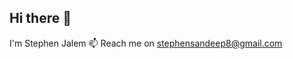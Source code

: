 ## Hi there 👋

I'm Stephen Jalem
📫 Reach me on stephensandeep8@gmail.com
<!--
**steve1s/steve1s** is a ✨ _special_ ✨ repository because its `README.md` (this file) appears on your GitHub profile.

Here are some ideas to get you started:

- 🔭 I’m currently working on Text to Image synthesis
- 🌱 I’m currently learning New Technologies
- 👯 I’m looking to collaborate on Deep Learning
- 🤔 I’m looking for help with ...
- 💬 Ask me about ...
- 📫 How to reach me: ...
- 😄 Pronouns: ...
- ⚡ Fun fact: ...
-->
